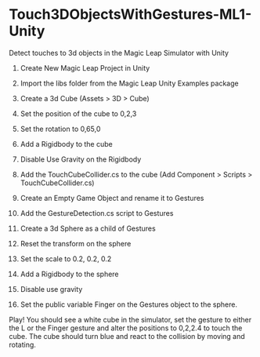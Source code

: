 # Touch3DObjectsWithGestures-ML1-Unity
Detect touches to 3d objects in the Magic Leap Simulator with Unity

1. Create New Magic Leap Project in Unity
2. Import the libs folder from the Magic Leap Unity Examples package
3. Create a 3d Cube (Assets > 3D > Cube)
4. Set the position of the cube to 0,2,3
5. Set the rotation to 0,65,0
6. Add a Rigidbody to the cube
7. Disable Use Gravity on the Rigidbody
8. Add the TouchCubeCollider.cs to the cube (Add Component > Scripts > TouchCubeCollider.cs)

9. Create an Empty Game Object and rename it to Gestures
10. Add the GestureDetection.cs script to Gestures
11. Create a 3d Sphere as a child of Gestures
12. Reset the transform on the sphere
13. Set the scale to 0.2, 0.2, 0.2
14. Add a Rigidbody to the sphere
15. Disable use gravity
16. Set the public variable Finger on the Gestures object to the sphere.


Play! You should see a white cube in the simulator, set the gesture to either the L or the Finger gesture and alter the positions to 0,2,2.4 to touch the cube. The cube should turn blue and react to the collision by moving and rotating.
